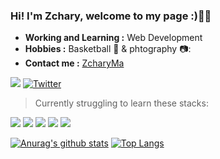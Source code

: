 <h3 >
  Hi! I'm Zchary, welcome to my page :)👨‍💻  
</h3>

-  **Working and Learning :** Web Development
-  **Hobbies :** Basketball :basketball: & phtography 📷:
-  **Contact me :** [ZcharyMa](mailto:zcharyma@gmail.com)

<a href="#"><img src="https://badges.pufler.dev/visits/zchary-ma/zchary-ma"></a>
[![Twitter](https://img.shields.io/twitter/follow/zcharyma.svg?style=social&label=follow)](https://twitter.com/intent/follow?screen_name=zcharyma)


> Currently struggling to learn these stacks:

<p>
  <img src="https://img.shields.io/badge/TypeScript-007ACC?style=for-the-badge&logo=typescript&logoColor=white">
  <img src="https://img.shields.io/badge/Node.js-43853D?style=for-the-badge&logo=node.js&logoColor=white">
  <img src="https://img.shields.io/badge/React-20232A?style=for-the-badge&logo=react&logoColor=61DAFB">
  <img src="https://img.shields.io/badge/PostgreSQL-316192?style=for-the-badge&logo=postgresql&logoColor=white">
  <img src="https://img.shields.io/badge/Docker-2CA5E0?style=for-the-badge&logo=docker&logoColor=white">
</p>

[![Anurag's github stats](https://github-readme-stats.vercel.app/api?username=zchary-ma&theme=tokyonight&show_icons=true)](https://github.com/anuraghazra/github-readme-stats)
[![Top Langs](https://github-readme-stats.vercel.app/api/top-langs/?username=zchary-ma&layout=compact&theme=tokyonight)](https://github.com/anuraghazra/github-readme-stats)
